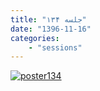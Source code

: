 ```yaml
---
title: "جلسه ۱۳۴"
date: "1396-11-16"
categories:
    - "sessions"
---
```

[![poster134](../../img/poster134.jpg)](../../img/poster134.jpg)


